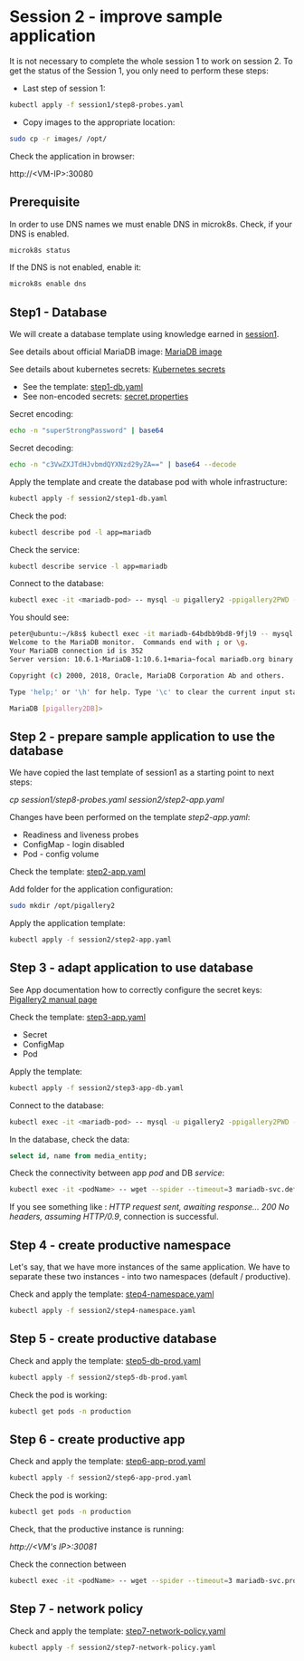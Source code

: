 # Session 2 - improve sample application

It is not necessary to complete the whole session 1 to work on session 2.
To get the status of the Session 1, you only need to perform these steps:

* Last step of session 1:

```sh
kubectl apply -f session1/step8-probes.yaml
```

* Copy images to the appropriate location:

```sh
sudo cp -r images/ /opt/
```

Check the application in browser:

http://\<VM-IP>:30080

## Prerequisite

In order to use DNS names we must enable DNS in microk8s.
Check, if your DNS is enabled.

```sh
microk8s status
```

If the DNS is not enabled, enable it:

```sh
microk8s enable dns
```

## Step1 - Database

We will create a database template using knowledge earned in [session1](../session1).

See details about official MariaDB image:
[MariaDB image](https://hub.docker.com/_/mariadb "MariaDB image")

See details about kubernetes secrets:
[Kubernetes secrets](https://kubernetes.io/docs/concepts/configuration/secret/ "Kubernetes secrets")

* See the template: [step1-db.yaml](step1-db.yaml)
* See non-encoded secrets: [secret.properties](secret.properties)

Secret encoding:

```sh
echo -n "superStrongPassword" | base64
```

Secret decoding:

```sh
echo -n "c3VwZXJTdHJvbmdQYXNzd29yZA==" | base64 --decode
```

Apply the template and create the database pod with whole infrastructure:

```sh
kubectl apply -f session2/step1-db.yaml
```

Check the pod:

```sh
kubectl describe pod -l app=mariadb
```

Check the service:
```sh
kubectl describe service -l app=mariadb
```

Connect to the database:

```sh
kubectl exec -it <mariadb-pod> -- mysql -u pigallery2 -ppigallery2PWD -D pigallery2DB
```

You should see:

```sh
peter@ubuntu:~/k8s$ kubectl exec -it mariadb-64bdbb9bd8-9fjl9 -- mysql -u pigallery2 -ppigallery2PWD -D pigallery2DB
Welcome to the MariaDB monitor.  Commands end with ; or \g.
Your MariaDB connection id is 352
Server version: 10.6.1-MariaDB-1:10.6.1+maria~focal mariadb.org binary distribution

Copyright (c) 2000, 2018, Oracle, MariaDB Corporation Ab and others.

Type 'help;' or '\h' for help. Type '\c' to clear the current input statement.     

MariaDB [pigallery2DB]>
```

## Step 2 - prepare sample application to use the database

We have copied the last template of session1 as a starting point to next steps:

*cp session1/step8-probes.yaml session2/step2-app.yaml*

Changes have been performed on the template *step2-app.yaml*:

* Readiness and liveness probes
* ConfigMap - login disabled
* Pod - config volume

Check the template: [step2-app.yaml](step2-app.yaml)

Add folder for the application configuration:

```sh
sudo mkdir /opt/pigallery2
```

Apply the application template:

```sh
kubectl apply -f session2/step2-app.yaml
```

## Step 3 - adapt application to use database

See App documentation how to correctly configure the secret keys:
[Pigallery2 manual page](https://github.com/bpatrik/pigallery2/blob/master/MANPAGE.md "Pigallery2 manual page")

Check the template: [step3-app.yaml](step3-app-db.yaml)

* Secret
* ConfigMap
* Pod

Apply the template:

```sh
kubectl apply -f session2/step3-app-db.yaml
```

Connect to the database:

```sh
kubectl exec -it <mariadb-pod> -- mysql -u pigallery2 -ppigallery2PWD -D pigallery2DB
```

In the database, check the data:

```sql
select id, name from media_entity;
```

Check the connectivity between app *pod* and DB *service*:

```sh
kubectl exec -it <podName> -- wget --spider --timeout=3 mariadb-svc.default.svc.cluster.local:3306
```

If you see something like : *HTTP request sent, awaiting response... 200 No headers, assuming HTTP/0.9*, connection is successful.

## Step 4 - create productive namespace

Let's say, that we have more instances of the same application.
We have to separate these two instances - into two namespaces (default / productive).

Check and apply the template: [step4-namespace.yaml](step4-namespace.yaml)

```sh
kubectl apply -f session2/step4-namespace.yaml
```

## Step 5 - create productive database

Check and apply the template: [step5-db-prod.yaml](step5-db-prod.yaml)

```sh
kubectl apply -f session2/step5-db-prod.yaml
```

Check the pod is working:

```sh
kubectl get pods -n production
```

## Step 6 - create productive app

Check and apply the template: [step6-app-prod.yaml](step6-app-prod.yaml)

```sh
kubectl apply -f session2/step6-app-prod.yaml
```

Check the pod is working:

```sh
kubectl get pods -n production
```

Check, that the productive instance is running:

*http://<VM's IP>:30081*

Check the connection between

```sh
kubectl exec -it <podName> -- wget --spider --timeout=3 mariadb-svc.production.svc.cluster.local:3306
```

## Step 7 - network policy

Check and apply the template: [step7-network-policy.yaml](step7-network-policy.yaml)

```sh
kubectl apply -f session2/step7-network-policy.yaml
```

